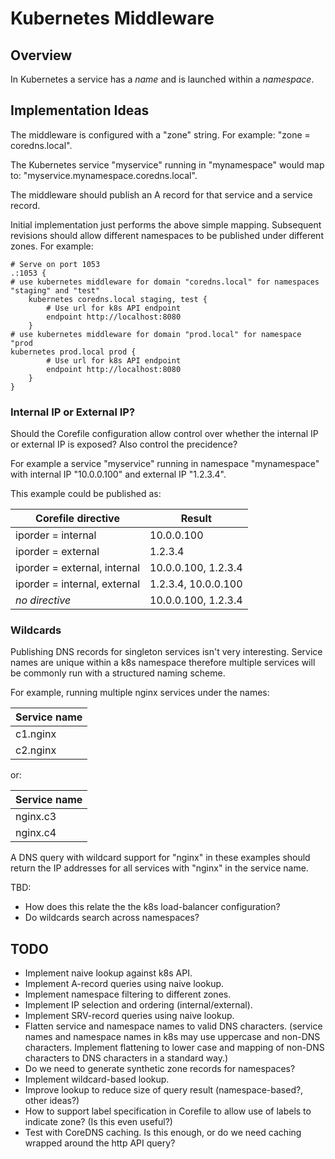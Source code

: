 Kubernetes Middleware
=====================

Overview
--------

In Kubernetes a service has a _name_ and is launched within a _namespace_.


Implementation Ideas
--------------------

The middleware is configured with a "zone" string. For example: "zone = coredns.local".

The Kubernetes service "myservice" running in "mynamespace" would map 
to: "myservice.mynamespace.coredns.local".

The middleware should publish an A record for that service and a service record.

Initial implementation just performs the above simple mapping. Subsequent 
revisions should allow different namespaces to be published under different zones.
For example:

    # Serve on port 1053
    .:1053 {
    # use kubernetes middleware for domain "coredns.local" for namespaces "staging" and "test"
        kubernetes coredns.local staging, test {
            # Use url for k8s API endpoint
            endpoint http://localhost:8080
        }
    # use kubernetes middleware for domain "prod.local" for namespace "prod
    kubernetes prod.local prod {
            # Use url for k8s API endpoint
            endpoint http://localhost:8080
        }
    }


### Internal IP or External IP?
Should the Corefile configuration allow control over whether the internal IP or external IP is exposed? Also control the precidence?

For example a service "myservice" running in namespace "mynamespace" with internal IP "10.0.0.100" and external IP "1.2.3.4".

This example could be published as:

| Corefile directive           | Result              |
|------------------------------|---------------------|
| iporder = internal           | 10.0.0.100          |
| iporder = external           | 1.2.3.4             |
| iporder = external, internal | 10.0.0.100, 1.2.3.4 |
| iporder = internal, external | 1.2.3.4, 10.0.0.100 |
| _no directive_               | 10.0.0.100, 1.2.3.4 |



### Wildcards

Publishing DNS records for singleton services isn't very interesting. Service
names are unique within a k8s namespace therefore multiple services will be
commonly run with a structured naming scheme.

For example, running multiple nginx services under the names:

| Service name |
|--------------|
| c1.nginx     |
| c2.nginx     |

or:

| Service name |
|--------------|
| nginx.c3     |
| nginx.c4     |

A DNS query with wildcard support for "nginx" in these examples should
return the IP addresses for all services with "nginx" in the service name.

TBD:
* How does this relate the the k8s load-balancer configuration?
* Do wildcards search across namespaces?


TODO
----
* Implement naive lookup against k8s API.
* Implement A-record queries using naive lookup.
* Implement namespace filtering to different zones.
* Implement IP selection and ordering (internal/external).
* Implement SRV-record queries using naive lookup.
* Flatten service and namespace names to valid DNS characters. (service names
  and namespace names in k8s may use uppercase and non-DNS characters. Implement
  flattening to lower case and mapping of non-DNS characters to DNS characters
  in a standard way.)
* Do we need to generate synthetic zone records for namespaces?
* Implement wildcard-based lookup.
* Improve lookup to reduce size of query result (namespace-based?, other ideas?)
* How to support label specification in Corefile to allow use of labels to indicate zone? (Is this even useful?)
* Test with CoreDNS caching. Is this enough, or do we need caching wrapped around the http API query?
